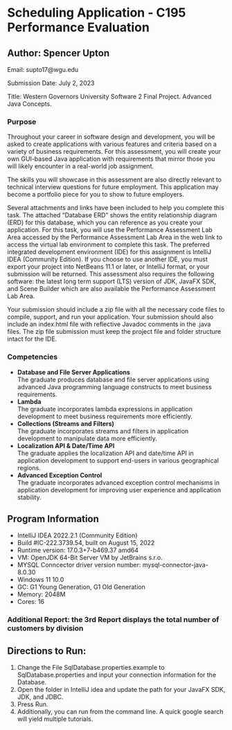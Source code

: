 # Scheduling Application - C195 Performance Evaluation
## Author: Spencer Upton
<p>Email: supto17@wgu.edu</p>
<p>Submission Date: July 2, 2023</p>
<p>Title: Western Governors University Software 2 Final Project. Advanced Java Concepts.</p> 

### Purpose

<p>Throughout your career in software design and development, you will be asked to create applications with various features and criteria based on a variety of business requirements. 
For this assessment, you will create your own GUI-based Java application with requirements that mirror those you will likely encounter in a real-world job assignment. </p>

<p>The skills you will showcase in this assessment are also directly relevant to technical interview questions for future employment. This application may become a portfolio piece for you to show to future employers.</p>

<p>Several attachments and links have been included to help you complete this task. The attached “Database ERD” shows the entity relationship diagram (ERD) for this database, which you can reference as you create your application.
For this task, you will use the Performance Assessment Lab Area accessed by the Performance Assessment Lab Area in the web link to access the virtual lab environment to complete this task. The preferred integrated development environment (IDE) for this 
assignment is IntelliJ IDEA (Community Edition). If you choose to use another IDE, you must export your project into NetBeans 11.1 or 
later, or IntelliJ format, or your submission will be returned. This assessment also requires the following software: the latest long term support (LTS) version of JDK, JavaFX SDK, and Scene Builder which are also available the Performance Assessment Lab Area.</p>

<p>Your submission should include a zip file with all the necessary code files to compile, support, and run your application. Your submission should also include an index.html file with reflective Javadoc comments in the .java files. 
The zip file submission must keep the project file and folder structure intact for the IDE. </p>

### Competencies
<ul>
<li><b>Database and File Server Applications</b></li>
The graduate produces database and file server applications using advanced Java programming language constructs to meet business requirements.
<li><b>Lambda</b></li>
The graduate incorporates lambda expressions in application development to meet business requirements more efficiently.
<li><b>Collections (Streams and Filters)</b></li>
The graduate incorporates streams and filters in application development to manipulate data more efficiently.
<li><b>Localization API & Date/Time API</b></li>
The graduate applies the localization API and date/time API in application development to support end-users in various geographical regions.
<li><b>Advanced Exception Control</b></li>
The graduate incorporates advanced exception control mechanisms in application development for improving user experience and application stability.
</ul>

## Program Information
<ul>
<li>IntelliJ IDEA 2022.2.1 (Community Edition)</li>
<li>Build #IC-222.3739.54, built on August 15, 2022</li>
<li>Runtime version: 17.0.3+7-b469.37 amd64</li>
<li>VM: OpenJDK 64-Bit Server VM by JetBrains s.r.o.</li>
<li>MYSQL Conncector driver version number: mysql-connector-java-8.0.30</li>
<li>Windows 11 10.0</li>
<li>GC: G1 Young Generation, G1 Old Generation</li>
<li>Memory: 2048M</li>
<li>Cores: 16</li>
</ul>

### Additional Report: the 3rd Report displays the total number of customers by division

## Directions to Run: 
<ol>
<li>Change the File SqlDatabase.properties.example to SqlDatabase.properties and input your connection information for the Database.</li>
<li>Open the folder in IntelliJ idea and update the path for your JavaFX SDK, JDK, and JDBC.</li>
<li>Press Run.</li>
<li>Additionally, you can run from the command line. A quick google search will yield multiple tutorials.</li>
</ol>

